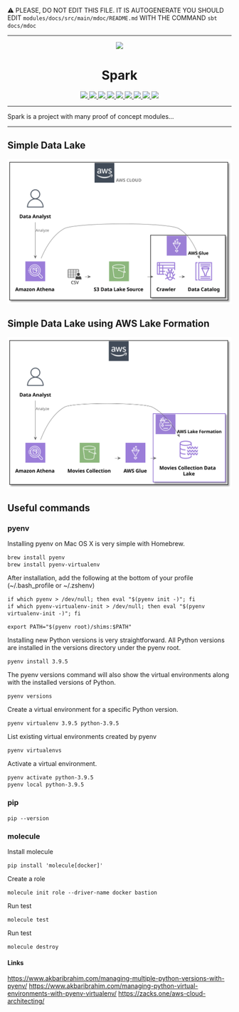 :warning: PLEASE, DO NOT EDIT THIS FILE.
IT IS AUTOGENERATE YOU SHOULD EDIT `modules/docs/src/main/mdoc/README.md`
WITH THE COMMAND `sbt docs/mdoc`

---

<p align="center"><img width="600" src="https://www.vectorlogo.zone/logos/apache_spark/apache_spark-ar21.svg"/></p>
<h1 align="center">Spark</h1>
<p align="center">
  <a href="https://www.paypal.com/cgi-bin/webscr?cmd=_donations&business=HE7K7HLJJBVWN&currency_code=EUR&source=url">
    <img src="https://img.shields.io/badge/donate-PayPal-green.svg?logo=paypal"/>
  </a>
  <a href="https://github.com/scala/scala/releases">
    <img src="https://img.shields.io/badge/scala-2.13.6-red.svg?logo=scala&logoColor=red"/>
  </a>  
  <a href="https://www.oracle.com/technetwork/java/javase/11all-relnotes-5013287.html">
    <img src="https://img.shields.io/badge/jdk-15.0.1-orange.svg?logo=java&logoColor=white"/>
  </a>  
  <a href="https://github.com/sbt/sbt/releases">
    <img src="https://img.shields.io/badge/sbt-1.5.5-blue.svg?logo=sbt"/>
  </a>
  <a href="https://codecov.io/gh/mvillafuertem/spark">
    <img src="https://codecov.io/gh/mvillafuertem/spark/branch/master/graph/badge.svg?style=svg"/>
  </a>    
  <a href="https://github.com/mvillafuertem/spark/actions?query=workflow%3A%22sparkci%22">
    <img src="https://github.com/mvillafuertem/spark/workflows/sparkci/badge.svg"/>
  </a>  
  <a href="https://circleci.com/gh/mvillafuertem/spark">
    <img src="https://img.shields.io/circleci/build/github/mvillafuertem/spark?logo=circleci&style=flat"/>
  </a>  
  <a href="https://travis-ci.com/mvillafuertem/spark">
    <img src="https://img.shields.io/travis/mvillafuertem/spark/master.svg?logo=travis&style=flat"/>
  </a>  
  <a href="https://github.com/scala-steward-org/scala-steward">
    <img src="https://img.shields.io/badge/Scala_Steward-helping-blue.svg?style=flat&logo=data:image/png;base64,iVBORw0KGgoAAAANSUhEUgAAAA4AAAAQCAMAAAARSr4IAAAAVFBMVEUAAACHjojlOy5NWlrKzcYRKjGFjIbp293YycuLa3pYY2LSqql4f3pCUFTgSjNodYRmcXUsPD/NTTbjRS+2jomhgnzNc223cGvZS0HaSD0XLjbaSjElhIr+AAAAAXRSTlMAQObYZgAAAHlJREFUCNdNyosOwyAIhWHAQS1Vt7a77/3fcxxdmv0xwmckutAR1nkm4ggbyEcg/wWmlGLDAA3oL50xi6fk5ffZ3E2E3QfZDCcCN2YtbEWZt+Drc6u6rlqv7Uk0LdKqqr5rk2UCRXOk0vmQKGfc94nOJyQjouF9H/wCc9gECEYfONoAAAAASUVORK5CYII="/>
  </a>
</p> 

****

Spark is a project with many proof of concept modules...

****

## Simple Data Lake

<p align="center">
    <img width="600" src="https://raw.githubusercontent.com/mvillafuertem/spark/master/modules/docs/simple-data-lake.svg" alt="simple-data-lake"/>
</p>

## Simple Data Lake using AWS Lake Formation

<p align="center">
    <img width="600" src="https://raw.githubusercontent.com/mvillafuertem/spark/master/modules/docs/simple-data-lake-using-aws-lake-formation.svg" alt="simple-data-lake-using-aws-lake-formation"/>
</p>

## Useful commands




### pyenv

Installing pyenv on Mac OS X is very simple with Homebrew.

```shell
brew install pyenv
brew install pyenv-virtualenv
```

After installation, add the following at the bottom of your profile (~/.bash_profile or ~/.zshenv)

```shell
if which pyenv > /dev/null; then eval "$(pyenv init -)"; fi
if which pyenv-virtualenv-init > /dev/null; then eval "$(pyenv virtualenv-init -)"; fi
```

```shell
export PATH="$(pyenv root)/shims:$PATH"
```

Installing new Python versions is very straightforward. All Python versions are installed in the versions directory under the pyenv root.

```shell
pyenv install 3.9.5
```

The pyenv versions command will also show the virtual environments along with the installed versions of Python.

```shell
pyenv versions
```

Create a virtual environment for a specific Python version.

```shell
pyenv virtualenv 3.9.5 python-3.9.5
```

List existing virtual environments created by pyenv

```shell
pyenv virtualenvs
```

Activate a virtual environment.

```shell
pyenv activate python-3.9.5
pyenv local python-3.9.5
```

### pip

```shell
pip --version
```

### molecule

Install molecule
```shell
pip install 'molecule[docker]'
```

Create a role
```shell
molecule init role --driver-name docker bastion
```

Run test
```shell
molecule test
```

Run test
```shell
molecule destroy
```

#### Links
https://www.akbaribrahim.com/managing-multiple-python-versions-with-pyenv/
https://www.akbaribrahim.com/managing-python-virtual-environments-with-pyenv-virtualenv/
https://zacks.one/aws-cloud-architecting/
